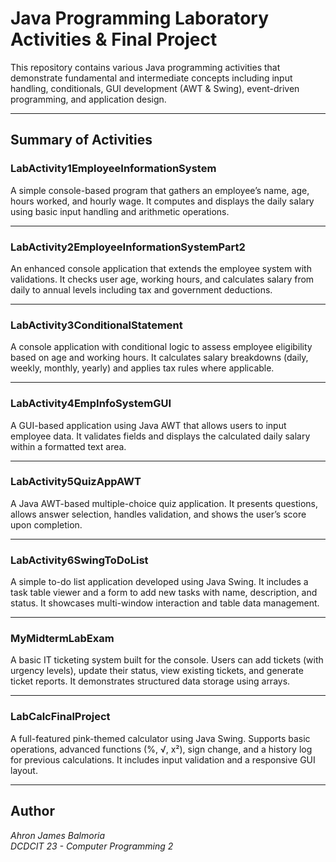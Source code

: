 # Java Programming Laboratory Activities & Final Project

This repository contains various Java programming activities that demonstrate fundamental and intermediate concepts including input handling, conditionals, GUI development (AWT & Swing), event-driven programming, and application design.

---

## Summary of Activities

### **LabActivity1EmployeeInformationSystem**
A simple console-based program that gathers an employee’s name, age, hours worked, and hourly wage. It computes and displays the daily salary using basic input handling and arithmetic operations.

---

### **LabActivity2EmployeeInformationSystemPart2**
An enhanced console application that extends the employee system with validations. It checks user age, working hours, and calculates salary from daily to annual levels including tax and government deductions.

---

### **LabActivity3ConditionalStatement**
A console application with conditional logic to assess employee eligibility based on age and working hours. It calculates salary breakdowns (daily, weekly, monthly, yearly) and applies tax rules where applicable.

---

### **LabActivity4EmpInfoSystemGUI**
A GUI-based application using Java AWT that allows users to input employee data. It validates fields and displays the calculated daily salary within a formatted text area.

---

### **LabActivity5QuizAppAWT**
A Java AWT-based multiple-choice quiz application. It presents questions, allows answer selection, handles validation, and shows the user’s score upon completion.

---

### **LabActivity6SwingToDoList**
A simple to-do list application developed using Java Swing. It includes a task table viewer and a form to add new tasks with name, description, and status. It showcases multi-window interaction and table data management.

---

### **MyMidtermLabExam**
A basic IT ticketing system built for the console. Users can add tickets (with urgency levels), update their status, view existing tickets, and generate ticket reports. It demonstrates structured data storage using arrays.

---

### **LabCalcFinalProject**
A full-featured pink-themed calculator using Java Swing. Supports basic operations, advanced functions (%, √, x²), sign change, and a history log for previous calculations. It includes input validation and a responsive GUI layout.

---

## Author
*Ahron James Balmoria*  
*DCDCIT 23 - Computer Programming 2*


